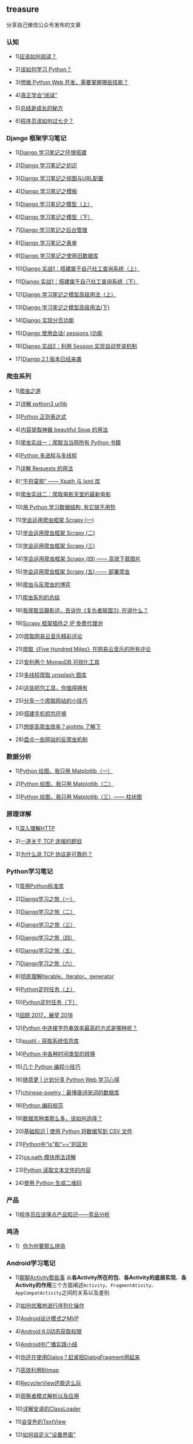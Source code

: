 ## treasure 
分享自己微信公众号发布的文章

### 认知
- 1)[应该如何阅读？](http://mp.weixin.qq.com/s/QmfBt-AJqMkXseHEbub7AA)

- 2)[该如何学习 Python？](http://mp.weixin.qq.com/s/4PCrrGbQKkh9pEs4GUTV1A) 

- 3)[想做 Python Web 开发，需要掌握哪些技能？](https://mp.weixin.qq.com/s/mYSTUCaShP56xIoa2jFAiA)

- 4)[真正学会“阅读”](https://mp.weixin.qq.com/s/g6CCiZ-OjVWsqE4rQJOttQ)

- 5)[总结是成长的秘方](https://mp.weixin.qq.com/s/25hIMpyuZJKXwJEYksRgMw)

- 6)[程序员该如何过七夕？](https://mp.weixin.qq.com/s/2ian6Qi7YRbrze9tIgj48Q)


### Django 框架学习笔记
- 1)[Django 学习笔记之环境搭建](https://mp.weixin.qq.com/s/q87WOZNTI0To1PYseVa4-w)

- 2)[Django 学习笔记之初识](http://mp.weixin.qq.com/s/rdpvl2fTPbuphfk1gCRaMA)

- 3)[Django 学习笔记之视图与URL配置](http://mp.weixin.qq.com/s/enhOhkgz49HCpNJUxi2C8Q)

- 4)[Django 学习笔记之模板](http://mp.weixin.qq.com/s/dD4jn6dq5lpfHVO71Hqhmg)

- 5)[Django 学习笔记之模型（上）](http://mp.weixin.qq.com/s/Zdd7gT0T7RWee86P2S6IXA)

- 6)[Django 学习笔记之模型（下）](http://mp.weixin.qq.com/s/YdpD_yJMGkyNWzcNm7YQLA)

- 7)[Django 学习笔记之后台管理](http://mp.weixin.qq.com/s/nq-sg2WCaZxz3pH3iHzQIQ)

- 8)[Django 学习笔记之表单](http://mp.weixin.qq.com/s/JgraaUPnzddOJ0QHzqAUwA)

- 9)[Django 学习笔记之使用旧数据库](http://mp.weixin.qq.com/s/CdHRfVycl50XW6v6OTOsGg)

- 10)[Django 实战1：搭建属于自己社工查询系统（上）](http://mp.weixin.qq.com/s/POGDebRH0_O_2tWwBgsU5A)

- 11)[Django 实战1：搭建属于自己社工查询系统（下）](http://mp.weixin.qq.com/s/SdkTUW3KW_rKdcxYBpzpdQ)

- 12)[Django 学习笔记之模型高级用法（上）](https://mp.weixin.qq.com/s/PWWzKEjhCqTS8Iey89Myfg)

- 13)[Django 学习笔记之模型高级用法(下)](https://mp.weixin.qq.com/s/EWmMPLplYeM8jpEogYKZ9w)

- 14)[Django 实现分页功能](https://mp.weixin.qq.com/s/Nrp7ElZUwb3m2eFqcq3i9Q)

- 15)[Django 使用会话( sessions )功能](https://mp.weixin.qq.com/s/-HOGpicIlmp3TIYzvcrl7Q)

- 16)[Django 实战2：利用 Session 实现自动登录机制](https://mp.weixin.qq.com/s/p57ei2cZ_f8EOQIlVblD2g)

- 17)[Django 2.1 版本已经来袭](https://mp.weixin.qq.com/s/Up_zNuBfAL2kL_jTfn7rug)



### 爬虫系列

- 1)[爬虫之道](https://mp.weixin.qq.com/s/qfJeb6nxPUMtf5eMc3yhYg)

- 2)[详解 python3 urllib](https://mp.weixin.qq.com/s/x8IlUOaqd-2F0NQjf_UJXw)

- 3)[Python 正则表达式](https://mp.weixin.qq.com/s/VMJ-jD71NcfmAmbtpskQ9Q)

- 4)[内容提取神器 beautiful Soup 的用法](https://mp.weixin.qq.com/s/t6kzuQ7BBVLYFdDezW2Vow)

- 5)[爬虫实战一：爬取当当网所有 Python 书籍](https://mp.weixin.qq.com/s/_IKBJEkh9HtNhpJEbwsD6Q)

- 6)[Python 多进程与多线程](http://mp.weixin.qq.com/s/Dz4TfKVDZZYDOJNkjnkLIA)

- 7)[详解 Requests 的用法](http://mp.weixin.qq.com/s/mzUm6PmdTXF9uXdxQhKAIA)

- 8)[“干将莫邪” —— Xpath 与 lxml 库](https://mp.weixin.qq.com/s/yiIJVXHYkydhl6f5OWYnJg)

- 9)[爬虫实战二：爬取电影天堂的最新电影](http://mp.weixin.qq.com/s/oR7pF0zhB0AHkjFtxrWKxA)

- 10)[用 Python 学习数据结构, 有它就不用愁](http://mp.weixin.qq.com/s/ur1xvGMmsGzJ6Q-1iNvWRw)

- 11)[学会运用爬虫框架 Scrapy (一)](https://mp.weixin.qq.com/s/87ztrAMh-TritxYlcs15uw)

- 12)[学会运用爬虫框架 Scrapy (二)](http://mp.weixin.qq.com/s/PYy7STdFPpM7Zk6kZOA7ZQ)

- 13)[学会运用爬虫框架 Scrapy (三)](http://mp.weixin.qq.com/s/SSkYLOqGPg_nXttyV5zfNg)

- 14)[学会运用爬虫框架 Scrapy (四) —— 高效下载图片](http://mp.weixin.qq.com/s/lapSxMKp8vHA0Q0MMujO7g)

- 15)[学会运用爬虫框架 Scrapy (五) —— 部署爬虫](http://mp.weixin.qq.com/s/5OlTG6zYF1BMaJ2zsdZ4BA)

- 16)[爬虫与反爬虫的博弈](https://mp.weixin.qq.com/s/fjTxRnrgwf03XJRte9FTRw)

- 17)[爬虫系列的总结](http://mp.weixin.qq.com/s/XiV1NRbThA6W6aWWj5alaA)

- 18)[我爬取豆瓣影评，告诉你《复仇者联盟3》在讲什么？](https://mp.weixin.qq.com/s/5LtjtjRUy9jVGY2WefJ8NQ)

- 19)[Scrapy 框架插件之 IP 免费代理池](http://mp.weixin.qq.com/s/L00mLtJLnaj1oufDpFseyQ)

- 20)[爬取网易云音乐精彩评论](https://mp.weixin.qq.com/s/tMVu8dUepSPIvm3yCMUt1g)

- 21)[爬取《Five Hundred Miles》在网易云音乐的所有评论](https://mp.weixin.qq.com/s/kcA-6WEHWQ-DOwxtWtYjWw)

- 22)[安利两个 MongoDB 可视化工具](https://mp.weixin.qq.com/s/jAcTMr2CPhhzsmKrylvwUg)

- 23)[多线程爬取 unsplash 图库](https://mp.weixin.qq.com/s/hZxAAVW2UntRC8hyD_UWAA)

- 24)[这些抓包工具，你值得拥有](https://mp.weixin.qq.com/s/IfaxzLjRPl5MaKyOktR2-Q)

- 25)[分享一个爬取网站的小技巧](https://mp.weixin.qq.com/s/DETa4YrhbztJC_MbJJ-RAw)

- 26)[搭建手机抓包环境](https://mp.weixin.qq.com/s/n5kxMIKhgY7XDGkhBxpm-w)

- 27)[想提高爬虫效率？aiohttp 了解下](https://mp.weixin.qq.com/s/zkSOT_ort-J0E_WNoLEeAA)

- 28)[盘点一些网站的反爬虫机制](https://mp.weixin.qq.com/s/SP1kvu_ldX9ueXNFVSH4VQ)


### 数据分析

- 1)[Python 绘图，我只用 Matplotlib（一）](http://mp.weixin.qq.com/s/n0TnezNI0XaTejIkpRpM7Q)

- 2)[Python 绘图，我只用 Matplotlib（二）](https://mp.weixin.qq.com/s/h739RxhGHwXNrE3xfhNv9w)

- 3)[Python 绘图，我只用 Matplotlib（三）—— 柱状图](https://mp.weixin.qq.com/s/_aJMmaSehTsf0lVjNmy-xQ)


### 原理详解
- 1)[深入理解HTTP](https://mp.weixin.qq.com/s/uerkrr_AhB4qtw_0jBLwgg)

- 2)[一道关于 TCP 连接的题目](http://mp.weixin.qq.com/s/YhC-wfppWurbVANCvP3WGQ)

- 3)[为什么说 TCP 协议是可靠的？](https://mp.weixin.qq.com/s/_n_oAEp0hQJvvQ44aaqF1Q)


### Python学习笔记
- 1)[常用Python标准库](https://mp.weixin.qq.com/s/fMX3k3kt7UoU6IK7Q881xQ)

- 2)[Django学习之旅（一）](https://mp.weixin.qq.com/s/_eKpxk5qGwjzWBZzVz2wpA)

- 3)[Django学习之旅（二）](https://mp.weixin.qq.com/s/CyYzB-wAKixe9pxDaFkA-Q)

- 4)[Django学习之旅（三）](https://mp.weixin.qq.com/s/pAsQUUiaDkxZ4azG5X-mQw)

- 5)[Django学习之旅（四）](https://mp.weixin.qq.com/s/BYndoVnty4ibfrqr1HZ5jw)

- 6)[Django学习之旅（五）](https://mp.weixin.qq.com/s/z0-xYzSmcJhsLrGUqpCk1w)

- 7)[Django学习之旅（六）](https://mp.weixin.qq.com/s/Q-W-ZJCpI_iJMCBusRLT1w)

- 8)[彻底理解Iterable、Iterator、generator ](http://mp.weixin.qq.com/s/ika2u1IqbFz6QDFg4cEnrQ)

- 9)[Python定时任务（上）](https://mp.weixin.qq.com/s/mYsCKL23MnGNa8VOIQ5OUg)

- 10)[Python定时任务（下）](https://mp.weixin.qq.com/s/RM8OdC2l_A0OGSK8RgAKAw)

- 1)[回顾 2017，展望 2018](https://mp.weixin.qq.com/s/rWug45_tFyqtGat1R7tZiA)

- 12)[Python 中连接字符串效率最高的方式是哪种呢？](http://mp.weixin.qq.com/s/Nk_vvU7Q-JqhGU8AJ4JQjg)

- 13)[pustil - 获取系统信息库](http://mp.weixin.qq.com/s/BJv8Vel5WOOnJnswC_DQmA)

- 14)[Python 中各种时间类型的转换](https://mp.weixin.qq.com/s/xTUeoGUaMkFX8CLFU1ScHQ)

- 15)[几个 Python 编程小技巧](http://mp.weixin.qq.com/s/gtPoDsUDNcyyiNUL_Xv7_Q)

- 16)[随意更 | 计划分享 Python Web 学习心得](https://mp.weixin.qq.com/s/OxAqH03p-fl5Y4IgTBmMfA)

- 17)[chinese-poetry：最懂唐诗宋词的数据库](http://mp.weixin.qq.com/s/erYQSUVfSp5P_eMFqUU4uQ)

- 18)[Python 编码规范](https://mp.weixin.qq.com/s/BDDKlIxSAcIgVcHKTZOWrw)

- 19)[数据库种类那么多，该如何选择？](https://mp.weixin.qq.com/s/ej6e1CtGRh80PHhvBNAsrg)

- 20)[基础知识 | 使用 Python 将数据写到 CSV 文件](https://mp.weixin.qq.com/s/DI_XtkjDaGP291UoB0jpkA)

- 21)[Python中“is”和“==”的区别](https://mp.weixin.qq.com/s/WYfJ4jKiMTLjHTKt_bJa5g)

- 22)[os.path 模块用法详解](https://mp.weixin.qq.com/s/hzST47Xk5uEwge-bek9rEg)

- 23)[Python 读取文本文件的内容](https://mp.weixin.qq.com/s/UjD0SFgb0Djac4Co4UQLAQ)

- 24)[使用 Python 生成二维码](https://mp.weixin.qq.com/s/CzRrRRglHrRGxcZfc0uy_g)


### 产品
- 1)[程序员应该懂点产品知识——竞品分析](https://mp.weixin.qq.com/s/HMGBGcW7SqtNFw7_wC4-Lg)


### 鸡汤
- 1）[你为何要那么拼命](https://mp.weixin.qq.com/s/nKNoLJtCZ6hIBx3EfGqPuQ)


### Android学习笔记
- 1)[聊聊Activity那些事](http://mp.weixin.qq.com/s?__biz=MzIwODY1MDc1NQ==&mid=2247483653&idx=1&sn=13d71f333bce72e34c8a2c87d45d4180&chksm=977e9669a0091f7f150066fa277ffa2faf23d81d6bba38bc78e9a75a136922bd72f97e591cc3#rd) 
从**各Activity所在的包**、**各Activity的底层实现**、**各Activity的作用**三个方面阐述`Activity`、`FragmentAtivity`、`AppCompatActivity`之间的关系以及差别

- 2)[如何优雅地进行序列化操作](https://mp.weixin.qq.com/s/MB7qgNjJFdUvBQEadmOlwA)

- 3)[Android设计模式之MVP](https://mp.weixin.qq.com/s/Wv_sFg8reo1u1MIwbY1gSg)

- 4)[Android 6.0动态获取权限](https://mp.weixin.qq.com/s/343V7T-Drj1CAyAQVhbMZA)

- 5)[Android中广播实践小结](https://mp.weixin.qq.com/s/6iqElr2ThdVKNt3TVYi9Cw)

- 6)[你还在使用Dialog？赶紧把DialogFragment用起来](https://mp.weixin.qq.com/s/ZjsKHMYnSVFrSBXdKcWCqA)

- 7)[高效利用Bitmap](https://mp.weixin.qq.com/s/Uee92AdEFgt8BGOO6z_B2g)

- 8)[RecyclerView还能这么玩](https://mp.weixin.qq.com/s/fHj_7l0WXriG6SAQZ3isqw)

- 9)[观察者模式解析以及应用](https://mp.weixin.qq.com/s/Ovoqv5tyVziu1vmjdHO2Lg)

- 10)[详解安卓的ClassLoader](https://mp.weixin.qq.com/s/E_j4UIygUwT0xxzg_4lX2w)

- 11)[会变色的TextView](https://mp.weixin.qq.com/s/GVX4vXS0oCvIy7JYqghObQ)

- 12)[如何自定义"设置界面"](https://mp.weixin.qq.com/s/eIrjW06D8NRgxrzbo3q3RQ)

